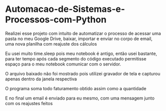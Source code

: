 # Automacao-de-Sistemas-e-Processos-com-Python

Realizei esse projeto com intuito de automatizar o processo de acessar uma pasta no meu Google Drive, baixar, importar e enviar no corpo de email, uma nova planilha com reajuste dos cálculos
 
Eu usei muito time.sleep pois meu notebook é antigo, então usei bastante, para ter tempo após cada segmento do código executado permitisse espaço para o meu notebook comunicar com o servidor. 

O arquivo baixado não foi mostrado pois utilizei gravador de tela e capturou apenas dentro da janela respectiva

O programa soma todo faturamento obtido assim como a quantidade 

E no final um email é enviado para eu mesmo, com uma mensagem junto com os reajustes feitos 
